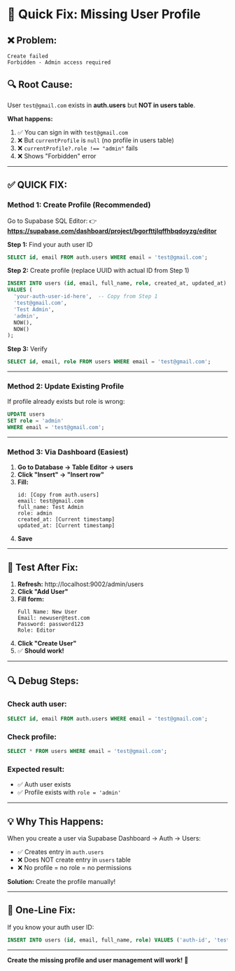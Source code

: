 # 🔧 Quick Fix: Missing User Profile

## ❌ **Problem:**

```
Create failed
Forbidden - Admin access required
```

## 🔍 **Root Cause:**

User `test@gmail.com` exists in **auth.users** but **NOT in users table**.

**What happens:**

1. ✅ You can sign in with `test@gmail.com`
2. ❌ But `currentProfile` is `null` (no profile in users table)
3. ❌ `currentProfile?.role !== "admin"` fails
4. ❌ Shows "Forbidden" error

---

## ✅ **QUICK FIX:**

### **Method 1: Create Profile (Recommended)**

Go to Supabase SQL Editor:
👉 **https://supabase.com/dashboard/project/bgorfttjlqffhbqdoyzg/editor**

**Step 1:** Find your auth user ID

```sql
SELECT id, email FROM auth.users WHERE email = 'test@gmail.com';
```

**Step 2:** Create profile (replace UUID with actual ID from Step 1)

```sql
INSERT INTO users (id, email, full_name, role, created_at, updated_at)
VALUES (
  'your-auth-user-id-here',  -- Copy from Step 1
  'test@gmail.com',
  'Test Admin',
  'admin',
  NOW(),
  NOW()
);
```

**Step 3:** Verify

```sql
SELECT id, email, role FROM users WHERE email = 'test@gmail.com';
```

---

### **Method 2: Update Existing Profile**

If profile already exists but role is wrong:

```sql
UPDATE users
SET role = 'admin'
WHERE email = 'test@gmail.com';
```

---

### **Method 3: Via Dashboard (Easiest)**

1. **Go to Database → Table Editor → users**
2. **Click "Insert" → "Insert row"**
3. **Fill:**
   ```
   id: [Copy from auth.users]
   email: test@gmail.com
   full_name: Test Admin
   role: admin
   created_at: [Current timestamp]
   updated_at: [Current timestamp]
   ```
4. **Save**

---

## 🧪 **Test After Fix:**

1. **Refresh:** http://localhost:9002/admin/users
2. **Click "Add User"**
3. **Fill form:**
   ```
   Full Name: New User
   Email: newuser@test.com
   Password: password123
   Role: Editor
   ```
4. **Click "Create User"**
5. ✅ **Should work!**

---

## 🔍 **Debug Steps:**

### **Check auth user:**

```sql
SELECT id, email FROM auth.users WHERE email = 'test@gmail.com';
```

### **Check profile:**

```sql
SELECT * FROM users WHERE email = 'test@gmail.com';
```

### **Expected result:**

- ✅ Auth user exists
- ✅ Profile exists with `role = 'admin'`

---

## 💡 **Why This Happens:**

When you create a user via Supabase Dashboard → Auth → Users:

- ✅ Creates entry in `auth.users`
- ❌ Does NOT create entry in `users` table
- ❌ No profile = no role = no permissions

**Solution:** Create the profile manually!

---

## 🚀 **One-Line Fix:**

If you know your auth user ID:

```sql
INSERT INTO users (id, email, full_name, role) VALUES ('auth-id', 'test@gmail.com', 'Test Admin', 'admin');
```

---

**Create the missing profile and user management will work!** 🔧

